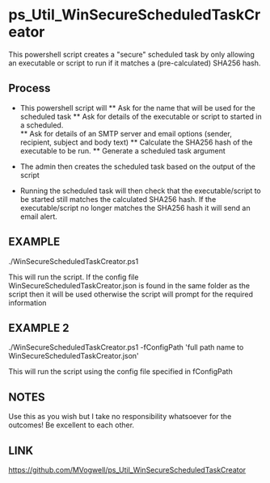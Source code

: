 # ps_Util_WinSecureScheduledTaskCreator
This powershell script creates a "secure" scheduled task by only allowing an executable or script to run if it matches a (pre-calculated) SHA256 hash.

## Process

* This powershell script will 
** Ask for the name that will be used for the scheduled task 
** Ask for details of the executable or script to started in a scheduled.  
** Ask for details of an SMTP server and email options (sender, recipient, subject and body text)
** Calculate the SHA256 hash of the executable to be run.
** Generate a scheduled task argument 

* The admin then creates the scheduled task based on the output of the script

* Running the scheduled task will then check that the executable/script to be started still matches the calculated SHA256 hash.  If the executable/script no longer matches the SHA256 hash it will send an email alert. 

## EXAMPLE
./WinSecureScheduledTaskCreator.ps1

This will run the script. If the config file WinSecureScheduledTaskCreator.json is found in the same folder as the script then it will be used otherwise the script will prompt for the required information

## EXAMPLE 2
./WinSecureScheduledTaskCreator.ps1 -fConfigPath 'full path name to WinSecureScheduledTaskCreator.json'

This will run the script using the config file specified in fConfigPath

## NOTES
Use this as you wish but I take no responsibility whatsoever for the outcomes!  Be excellent to each other.

## LINK
https://github.com/MVogwell/ps_Util_WinSecureScheduledTaskCreator